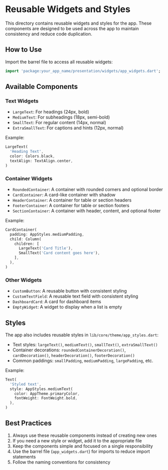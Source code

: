 # Reusable Widgets and Styles

This directory contains reusable widgets and styles for the app. These components are designed to be used across the app to maintain consistency and reduce code duplication.

## How to Use

Import the barrel file to access all reusable widgets:

```dart
import 'package:your_app_name/presentation/widgets/app_widgets.dart';
```

## Available Components

### Text Widgets

- `LargeText`: For headings (24px, bold)
- `MediumText`: For subheadings (18px, semi-bold)
- `SmallText`: For regular content (14px, normal)
- `ExtraSmallText`: For captions and hints (12px, normal)

Example:
```dart
LargeText(
  'Heading Text',
  color: Colors.black,
  textAlign: TextAlign.center,
)
```

### Container Widgets

- `RoundedContainer`: A container with rounded corners and optional border
- `CardContainer`: A card-like container with shadow
- `HeaderContainer`: A container for table or section headers
- `FooterContainer`: A container for table or section footers
- `SectionContainer`: A container with header, content, and optional footer

Example:
```dart
CardContainer(
  padding: AppStyles.mediumPadding,
  child: Column(
    children: [
      LargeText('Card Title'),
      SmallText('Card content goes here'),
    ],
  ),
)
```

### Other Widgets

- `CustomButton`: A reusable button with consistent styling
- `CustomTextField`: A reusable text field with consistent styling
- `DashboardCard`: A card for dashboard items
- `EmptyWidget`: A widget to display when a list is empty

## Styles

The app also includes reusable styles in `lib/core/theme/app_styles.dart`:

- Text styles: `largeText()`, `mediumText()`, `smallText()`, `extraSmallText()`
- Container decorations: `roundedContainerDecoration()`, `cardDecoration()`, `headerDecoration()`, `footerDecoration()`
- Common paddings: `smallPadding`, `mediumPadding`, `largePadding`, etc.

Example:
```dart
Text(
  'Styled text',
  style: AppStyles.mediumText(
    color: AppTheme.primaryColor,
    fontWeight: FontWeight.bold,
  ),
)
```

## Best Practices

1. Always use these reusable components instead of creating new ones
2. If you need a new style or widget, add it to the appropriate file
3. Keep the components simple and focused on a single responsibility
4. Use the barrel file (`app_widgets.dart`) for imports to reduce import statements
5. Follow the naming conventions for consistency
